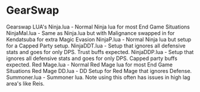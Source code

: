 # GearSwap
Gearswap LUA's
Ninja.lua - Normal Ninja lua for most End Game Situations
NinjaMal.lua - Same as Ninja.lua but with Malignance swapped in for Kendatsuba for extra Magic Evasion
NinjaP.lua - Normal Ninja lua but setup for a Capped Party setup.
NinjaDDT.lua - Setup that ignores all defensive stats and goes for only DPS.  Trust buffs expected.
NinjaDDP.lua - Setup that ignores all defensive stats and goes for only DPS.  Capped party buffs expected.
Red Mage.lua - Normal Red Mage lua for most End Game Situations
Red Mage DD.lua - DD Setup for Red Mage that ignores Defense.
Summoner.lua - Summoner lua.  Note using this often has issues in high lag area's like Reis.  

